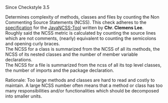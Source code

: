 Since Checkstyle 3.5

Determines complexity of methods, classes and files by counting the Non
Commenting Source Statements (NCSS). This check adheres to the
[specification](http://www.kclee.de/clemens/java/javancss/#specification)
for the [JavaNCSS-Tool](http://www.kclee.de/clemens/java/javancss/)
written by **Chr. Clemens Lee**.\
Roughly said the NCSS metric is calculated by counting the source lines
which are not comments, (nearly) equivalent to counting the semicolons
and opening curly braces.\
The NCSS for a class is summarized from the NCSS of all its methods, the
NCSS of its nested classes and the number of member variable
declarations.\
The NCSS for a file is summarized from the ncss of all its top level
classes, the number of imports and the package declaration.

Rationale: Too large methods and classes are hard to read and costly to
maintain. A large NCSS number often means that a method or class has too
many responsibilities and/or functionalities which should be decomposed
into smaller units.